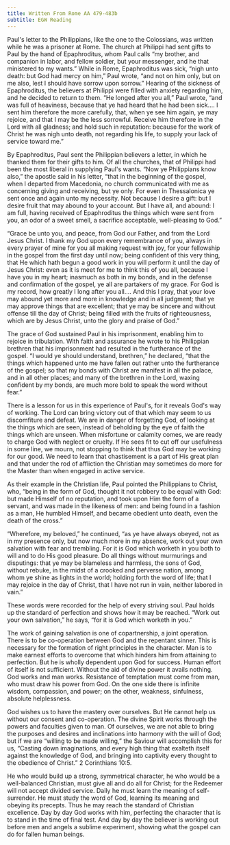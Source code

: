 ```yaml
---
title: Written From Rome AA 479-483b
subtitle: EGW Reading
---
```


Paul's letter to the Philippians, like the one to the Colossians, was written while he was a prisoner at Rome. The church at Philippi had sent gifts to Paul by the hand of Epaphroditus, whom Paul calls “my brother, and companion in labor, and fellow soldier, but your messenger, and he that ministered to my wants.” While in Rome, Epaphroditus was sick, “nigh unto death: but God had mercy on him,” Paul wrote, “and not on him only, but on me also, lest I should have sorrow upon sorrow.” Hearing of the sickness of Epaphroditus, the believers at Philippi were filled with anxiety regarding him, and he decided to return to them. “He longed after you all,” Paul wrote, “and was full of heaviness, because that ye had heard that he had been sick.... I sent him therefore the more carefully, that, when ye see him again, ye may rejoice, and that I may be the less sorrowful. Receive him therefore in the Lord with all gladness; and hold such in reputation: because for the work of Christ he was nigh unto death, not regarding his life, to supply your lack of service toward me.”

By Epaphroditus, Paul sent the Philippian believers a letter, in which he thanked them for their gifts to him. Of all the churches, that of Philippi had been the most liberal in supplying Paul's wants. “Now ye Philippians know also,” the apostle said in his letter, “that in the beginning of the gospel, when I departed from Macedonia, no church communicated with me as concerning giving and receiving, but ye only. For even in Thessalonica ye sent once and again unto my necessity. Not because I desire a gift: but I desire fruit that may abound to your account. But I have all, and abound: I am full, having received of Epaphroditus the things which were sent from you, an odor of a sweet smell, a sacrifice acceptable, well-pleasing to God.”

“Grace be unto you, and peace, from God our Father, and from the Lord Jesus Christ. I thank my God upon every remembrance of you, always in every prayer of mine for you all making request with joy, for your fellowship in the gospel from the first day until now; being confident of this very thing, that He which hath begun a good work in you will perform it until the day of Jesus Christ: even as it is meet for me to think this of you all, because I have you in my heart; inasmuch as both in my bonds, and in the defense and confirmation of the gospel, ye all are partakers of my grace. For God is my record, how greatly I long after you all.... And this I pray, that your love may abound yet more and more in knowledge and in all judgment; that ye may approve things that are excellent; that ye may be sincere and without offense till the day of Christ; being filled with the fruits of righteousness, which are by Jesus Christ, unto the glory and praise of God.”

The grace of God sustained Paul in his imprisonment, enabling him to rejoice in tribulation. With faith and assurance he wrote to his Philippian brethren that his imprisonment had resulted in the furtherance of the gospel. “I would ye should understand, brethren,” he declared, “that the things which happened unto me have fallen out rather unto the furtherance of the gospel; so that my bonds with Christ are manifest in all the palace, and in all other places; and many of the brethren in the Lord, waxing confident by my bonds, are much more bold to speak the word without fear.”

There is a lesson for us in this experience of Paul's, for it reveals God's way of working. The Lord can bring victory out of that which may seem to us discomfiture and defeat. We are in danger of forgetting God, of looking at the things which are seen, instead of beholding by the eye of faith the things which are unseen. When misfortune or calamity comes, we are ready to charge God with neglect or cruelty. If He sees fit to cut off our usefulness in some line, we mourn, not stopping to think that thus God may be working for our good. We need to learn that chastisement is a part of His great plan and that under the rod of affliction the Christian may sometimes do more for the Master than when engaged in active service.

As their example in the Christian life, Paul pointed the Philippians to Christ, who, “being in the form of God, thought it not robbery to be equal with God: but made Himself of no reputation, and took upon Him the form of a servant, and was made in the likeness of men: and being found in a fashion as a man, He humbled Himself, and became obedient unto death, even the death of the cross.”

“Wherefore, my beloved,” he continued, “as ye have always obeyed, not as in my presence only, but now much more in my absence, work out your own salvation with fear and trembling. For it is God which worketh in you both to will and to do His good pleasure. Do all things without murmurings and disputings: that ye may be blameless and harmless, the sons of God, without rebuke, in the midst of a crooked and perverse nation, among whom ye shine as lights in the world; holding forth the word of life; that I may rejoice in the day of Christ, that I have not run in vain, neither labored in vain.”

These words were recorded for the help of every striving soul. Paul holds up the standard of perfection and shows how it may be reached. “Work out your own salvation,” he says, “for it is God which worketh in you.”

The work of gaining salvation is one of copartnership, a joint operation. There is to be co-operation between God and the repentant sinner. This is necessary for the formation of right principles in the character. Man is to make earnest efforts to overcome that which hinders him from attaining to perfection. But he is wholly dependent upon God for success. Human effort of itself is not sufficient. Without the aid of divine power it avails nothing. God works and man works. Resistance of temptation must come from man, who must draw his power from God. On the one side there is infinite wisdom, compassion, and power; on the other, weakness, sinfulness, absolute helplessness.

God wishes us to have the mastery over ourselves. But He cannot help us without our consent and co-operation. The divine Spirit works through the powers and faculties given to man. Of ourselves, we are not able to bring the purposes and desires and inclinations into harmony with the will of God; but if we are “willing to be made willing,” the Saviour will accomplish this for us, “Casting down imaginations, and every high thing that exalteth itself against the knowledge of God, and bringing into captivity every thought to the obedience of Christ.” 2 Corinthians 10:5.

He who would build up a strong, symmetrical character, he who would be a well-balanced Christian, must give all and do all for Christ; for the Redeemer will not accept divided service. Daily he must learn the meaning of self-surrender. He must study the word of God, learning its meaning and obeying its precepts. Thus he may reach the standard of Christian excellence. Day by day God works with him, perfecting the character that is to stand in the time of final test. And day by day the believer is working out before men and angels a sublime experiment, showing what the gospel can do for fallen human beings.
